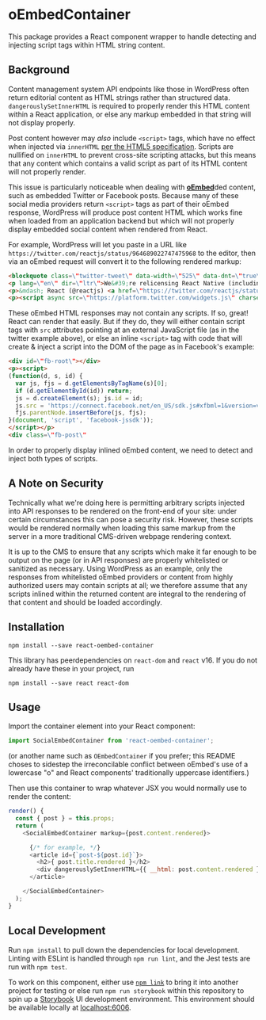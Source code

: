 # oEmbedContainer

This package provides a React component wrapper to handle detecting and injecting script tags within HTML string content.

## Background

Content management system API endpoints like those in WordPress often return editorial content as HTML strings rather than structured data. `dangerouslySetInnerHTML` is required to properly render this HTML content within a React application, or else any markup embedded in that string will not display properly.

Post content however may _also_ include `<script>` tags, which have no effect when injected via `innerHTML` [per the HTML5 specification](https://developer.mozilla.org/en-US/docs/Web/API/Element/innerHTML). Scripts are nullified on `innerHTML` to prevent cross-site scripting attacks, but this means that any content which contains a valid script as part of its HTML content will not properly render.

This issue is particularly noticeable when dealing with [**oEmbed**](https://oembed.com/)ded content, such as embedded Twitter or Facebook posts. Because many of these social media providers return `<script>` tags as part of their oEmbed response, WordPress will produce post content HTML which works fine when loaded from an application backend but which will not properly display embedded social content when rendered from React.

For example, WordPress will let you paste in a URL like `https://twitter.com/reactjs/status/964689022747475968` to the editor, then via an oEmbed request will convert it to the following rendered markup:

```html
<blockquote class=\"twitter-tweet\" data-width=\"525\" data-dnt=\"true\">
<p lang=\"en\" dir=\"ltr\">We&#39;re relicensing React Native (including Fresco, Metro, and Yoga) under the MIT license to match React. <a href=\"https://t.co/Ypg7ozX958\">https://t.co/Ypg7ozX958</a></p>
<p>&mdash; React (@reactjs) <a href=\"https://twitter.com/reactjs/status/964689022747475968?ref_src=twsrc%5Etfw\">February 17, 2018</a></p></blockquote>
<p><script async src=\"https://platform.twitter.com/widgets.js\" charset=\"utf-8\"></script></p>
```

These oEmbed HTML responses may not contain any scripts. If so, great! React can render that easily. But if they do, they will either contain script tags with `src` attributes pointing at an external JavaScript file (as in the twitter example above), or else an inline `<script>` tag with code that will create & inject a script into the DOM of the page as in Facebook's example:

```html
<div id=\"fb-root\"></div>
<p><script>
(function(d, s, id) {
  var js, fjs = d.getElementsByTagName(s)[0];
  if (d.getElementById(id)) return;
  js = d.createElement(s); js.id = id;
  js.src = 'https://connect.facebook.net/en_US/sdk.js#xfbml=1&version=v2.12';
  fjs.parentNode.insertBefore(js, fjs);
}(document, 'script', 'facebook-jssdk'));
</script></p>
<div class=\"fb-post\" 
```

In order to properly display inlined oEmbed content, we need to detect and inject both types of scripts.

## A Note on Security

Technically what we're doing here is permitting arbitrary scripts injected into API responses to be rendered on the front-end of your site: under certain circumstances this can pose a security risk. However, these scripts would be rendered normally when loading this same markup from the server in a more traditional CMS-driven webpage rendering context.

It is up to the CMS to ensure that any scripts which make it far enough to be output on the page (or in API responses) are properly whitelisted or sanitized as necessary. Using WordPress as an example, only the responses from whitelisted oEmbed providers or content from highly authorized users may contain scripts at all; we therefore assume that any scripts inlined within the returned content are integral to the rendering of that content and should be loaded accordingly.

## Installation

```
npm install --save react-oembed-container
```

This library has peerdependencies on `react-dom` and `react` v16. If you do not already have these in your project, run

```
npm install --save react react-dom
```

## Usage

Import the container element into your React component:

```js
import SocialEmbedContainer from 'react-oembed-container';
```
(or another name such as `OEmbedContainer` if you prefer; this README choses to sidestep the irreconcilable conflict between oEmbed's use of a lowercase "o" and React components' traditionally uppercase identifiers.)

Then use this container to wrap whatever JSX you would normally use to render the content:
```js
render() {
  const { post } = this.props;
  return (
    <SocialEmbedContainer markup={post.content.rendered}>

      {/* for example, */}
      <article id={`post-${post.id}`}>
        <h2>{ post.title.rendered }</h2>
        <div dangerouslySetInnerHTML={{ __html: post.content.rendered }} />
      </article>

    </SocialEmbedContainer>
  );
}
```

## Local Development

Run `npm install` to pull down the dependencies for local development. Linting with ESLint is handled through `npm run lint`, and the Jest tests are run with `npm test`.

To work on this component, either use [`npm link`](https://docs.npmjs.com/cli/link) to bring it into another project for testing or else run `npm run storybook` within this repository to spin up a [Storybook](https://storybook.js.org/) UI development environment. This environment should be available locally at [localhost:6006](http://localhost:6006).
